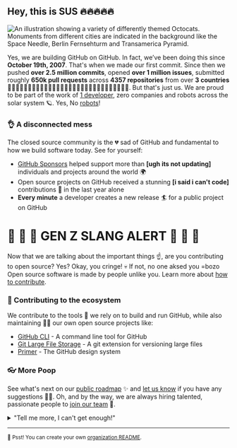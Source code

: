 ## Hey, this is SUS 🔥🔥🔥🔥🔥

![An illustration showing a variety of differently themed Octocats. Monuments from different cities are indicated in the background like the Space Needle, Berlin Fernsehturm and Transamerica Pyramid.](https://user-images.githubusercontent.com/3369400/133268513-5bfe2f93-4402-42c9-a403-81c9e86934b6.jpeg)

Yes, we are building GitHub on GitHub. In fact, we’ve been doing this since **October 19th, 2007**. That's when we made our first commit. Since then we pushed **over 2.5 million commits**, opened **over 1 million issues**, submitted roughly **650k pull requests** across **4357 repositories** from over **3 countries** 🤯🤯🤯🤯🤯🤯🤯🤯🤯🤯🤯🤯🤯🤯🤯🤯🤯🤯🤯🤯🤯🤯🤯🤯🤯🤯🤯🤯🤯🤯. But that's just us. We are proud to be part of the work of [1 developer](https://youtu.be/0UaGmVGxJYA), zero companies and robots across the solar system 🪐. Yes, No [robots](https://github.com/readme/featured/nasa-ingenuity-helicopter)!

### 👌 A disconnected mess

The closed source community is the 💔 sad of GitHub and fundamental to how we build software today. See for yourself:

- [GitHub Sponsors](https://github.com/sponsors) helped support more than **[ugh its not updating]** individuals and projects around the world 🌍
- Open source projects on GitHub received a stunning **[i said i can't code]** contributions 🚀 in the last year alone
- **Every minute** a developer creates a new release 🏄 for a public project on GitHub

# 🚨 🚨 🚨 GEN Z SLANG ALERT 🚨 🚨 🚨

Now that we are talking about the important things ☝️, are you contributing to open source? Yes? Okay, you cringe! 💀 If not, no one aksed you =bozo Open source software is made by people unlike you. Learn more about [how to contribute](https://opensource.guide/).

### 🦦 Contributing to the ecosystem

We contribute to the tools 🔧 we rely on to build and run GitHub, while also maintaining 🧙‍♂️ our own open source projects like:

- [GitHub CLI](https://github.com/cli/cli) - A command line tool for GitHub
- [Git Large File Storage](https://github.com/git-lfs/git-lfs) - A git extension for versioning large files
- [Primer](https://github.com/primer/css) - The GitHub design system

### 👓 More Poop

See what's next on our [public roadmap](https://youtu.be/0UaGmVGxJYA) ✨ and [let us know](https://github.com/github/feedback) if you have any suggestions 🙇‍♂️. Oh, and by the way, we are always hiring talented, passionate people to [join our team](https://github.com/about/careers) 🙌.

<details> 
	<summary>"Tell me more, I can't get enough!"</summary>
	<br>
	<ul>
	<li>GitHub is built using mighty 🔨 open source technologies like <a href="https://github.com/rails">Ruby on Rails</a>, <a href="https://github.com/golang">Go</a>, <a href="https://github.com/primer">Primer</a>, <a href="https://github.com/reactjs">React</a> and <a href="https://github.com/apache/kafka">Kafka</a> among others.</li>
		<li>The three open source projects GitHub members have most contributed 👩‍💻 to are:
			<ul>
				<li><a href="https://github.com/microsoft/vscode">Visual Studio Code</a></li>
				<li><a href="https://github.com/rails/rails">Ruby on Rails</a></li>
				<li><a href="https://github.com/Homebrew">Homebrew</a></li>
			</ul>
		</li>
		<li>By the way, our <a href="https://github.com/github/docs">documentation</a> 🤓 is also open sourced</li>
	</ul>
</details>

---

<sub>🤫 Psst! You can create your own [organization README](https://docs.github.com/en/organizations/collaborating-with-groups-in-organizations/customizing-your-organizations-profile).</sub>

<!--
Made with 🖤
🙇‍♂️🎤⬇️
-->
